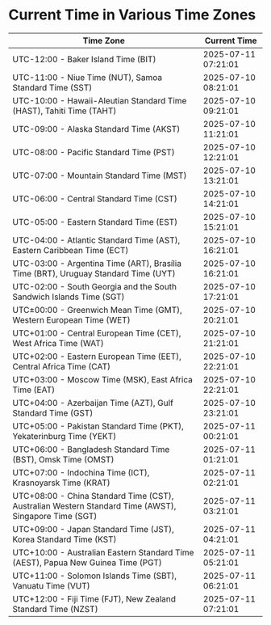 # Current Time in Various Time Zones

| Time Zone | Current Time |
|-----------|--------------|
| UTC-12:00 - Baker Island Time (BIT) | 2025-07-11 07:21:01 |
| UTC-11:00 - Niue Time (NUT), Samoa Standard Time (SST) | 2025-07-10 08:21:01 |
| UTC-10:00 - Hawaii-Aleutian Standard Time (HAST), Tahiti Time (TAHT) | 2025-07-10 09:21:01 |
| UTC-09:00 - Alaska Standard Time (AKST) | 2025-07-10 11:21:01 |
| UTC-08:00 - Pacific Standard Time (PST) | 2025-07-10 12:21:01 |
| UTC-07:00 - Mountain Standard Time (MST) | 2025-07-10 13:21:01 |
| UTC-06:00 - Central Standard Time (CST) | 2025-07-10 14:21:01 |
| UTC-05:00 - Eastern Standard Time (EST) | 2025-07-10 15:21:01 |
| UTC-04:00 - Atlantic Standard Time (AST), Eastern Caribbean Time (ECT) | 2025-07-10 16:21:01 |
| UTC-03:00 - Argentina Time (ART), Brasília Time (BRT), Uruguay Standard Time (UYT) | 2025-07-10 16:21:01 |
| UTC-02:00 - South Georgia and the South Sandwich Islands Time (SGT) | 2025-07-10 17:21:01 |
| UTC±00:00 - Greenwich Mean Time (GMT), Western European Time (WET) | 2025-07-10 20:21:01 |
| UTC+01:00 - Central European Time (CET), West Africa Time (WAT) | 2025-07-10 21:21:01 |
| UTC+02:00 - Eastern European Time (EET), Central Africa Time (CAT) | 2025-07-10 22:21:01 |
| UTC+03:00 - Moscow Time (MSK), East Africa Time (EAT) | 2025-07-10 22:21:01 |
| UTC+04:00 - Azerbaijan Time (AZT), Gulf Standard Time (GST) | 2025-07-10 23:21:01 |
| UTC+05:00 - Pakistan Standard Time (PKT), Yekaterinburg Time (YEKT) | 2025-07-11 00:21:01 |
| UTC+06:00 - Bangladesh Standard Time (BST), Omsk Time (OMST) | 2025-07-11 01:21:01 |
| UTC+07:00 - Indochina Time (ICT), Krasnoyarsk Time (KRAT) | 2025-07-11 02:21:01 |
| UTC+08:00 - China Standard Time (CST), Australian Western Standard Time (AWST), Singapore Time (SGT) | 2025-07-11 03:21:01 |
| UTC+09:00 - Japan Standard Time (JST), Korea Standard Time (KST) | 2025-07-11 04:21:01 |
| UTC+10:00 - Australian Eastern Standard Time (AEST), Papua New Guinea Time (PGT) | 2025-07-11 05:21:01 |
| UTC+11:00 - Solomon Islands Time (SBT), Vanuatu Time (VUT) | 2025-07-11 06:21:01 |
| UTC+12:00 - Fiji Time (FJT), New Zealand Standard Time (NZST) | 2025-07-11 07:21:01 |
